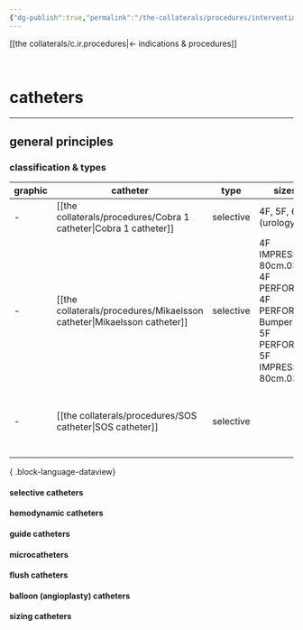 ```yaml
---
{"dg-publish":true,"permalink":"/the-collaterals/procedures/interventional-radiology-catheters/"}
---
```



[[the collaterals/c.ir.procedures\|← indications & procedures]]

<br>

# catheters
---

## general principles




### classification & types

| graphic | catheter                                                                   | type      | sizes                                                                                      | use                                                                                                 |
| ------- | -------------------------------------------------------------------------- | --------- | ------------------------------------------------------------------------------------------ | --------------------------------------------------------------------------------------------------- |
| \-      | [[the collaterals/procedures/Cobra 1 catheter\|Cobra 1 catheter]]       | selective | 4F, 5F, 6F (urology)                                                                       |                                                                                                     |
| \-      | [[the collaterals/procedures/Mikaelsson catheter\|Mikaelsson catheter]] | selective | 4F IMPRESS 80cm.038, 4F PERFORMA, 4F PERFORMA Bumper Tip, 5F PERFORMA, 5F IMPRESS 80cm.038 | bronchial a/v runs<br>celiac, superior mesenteric, inferior mesenteric a/v runs                     |
| \-      | [[the collaterals/procedures/SOS catheter\|SOS catheter]]               | selective |                                                                                            | celiac artery/SMA/IMA/RA/RV runs<br>navigating from left brachiocephalic artery to descending aorta |

{ .block-language-dataview}

#### selective catheters


#### hemodynamic catheters


#### guide catheters


#### microcatheters


#### flush catheters


#### balloon (angioplasty) catheters


#### sizing catheters









